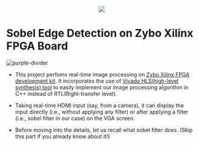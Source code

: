 <p align="center"><img src = 'https://github.com/Psomvanshi/Sobel_edge_detection/blob/master/images/zybo_xilinx.jpeg'></img></p>

# Sobel Edge Detection on Zybo Xilinx FPGA Board

![purple-divider](https://user-images.githubusercontent.com/7065401/52071927-c1cd7100-2562-11e9-908a-dde91ba14e59.png)

* This project perfoms real-time image processing on [Zybo Xilinx FPGA development kit](https://www.xilinx.com/products/boards-and-kits/1-pukio3.html). It incorporates the use of [Vivado HLS(high-level synthesis) tool](https://www.xilinx.com/products/design-tools/vivado/integration/esl-design.html) to easily implement our image processing algorithm in C++ instead of RTL(Right-transfer level). 

* Taking real-time HDMI input (say, from a camera), it can display the input directly (i.e., without applying any filter) or after applying a filter (i.e., sobel filter in our case) on the VGA screen.

* Before moving into the details, let us recall what sobel filter does. (Skip this part if you already know about it!)
